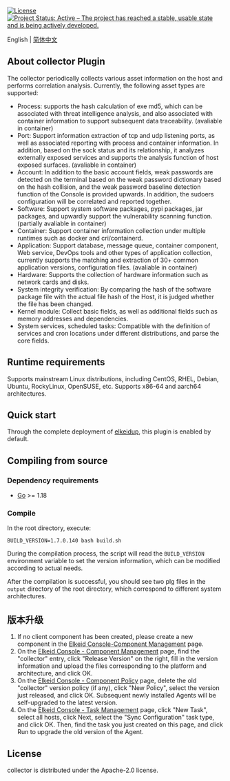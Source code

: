[![License](https://img.shields.io/badge/License-Apache%20v2-blue.svg)](https://github.com/bytedance/Elkeid/blob/main/agent/LICENSE)
[![Project Status: Active – The project has reached a stable, usable state and is being actively developed.](https://www.repostatus.org/badges/latest/active.svg)](https://www.repostatus.org/#active)

English | [简体中文](README-zh_CN.md)
## About collector Plugin
The collector periodically collects various asset information on the host and performs correlation analysis. Currently, the following asset types are supported:
* Process: supports the hash calculation of exe md5, which can be associated with threat intelligence analysis, and also associated with container information to support subsequent data traceability. (avaliable in container)
* Port: Support information extraction of tcp and udp listening ports, as well as associated reporting with process and container information. In addition, based on the sock status and its relationship, it analyzes externally exposed services and supports the analysis function of host exposed surfaces. (avaliable in container)
* Account: In addition to the basic account fields, weak passwords are detected on the terminal based on the weak password dictionary based on the hash collision, and the weak password baseline detection function of the Console is provided upwards. In addition, the sudoers configuration will be correlated and reported together.
* Software: Support system software packages, pypi packages, jar packages, and upwardly support the vulnerability scanning function. (partially avaliable in container)
* Container: Support container information collection under multiple runtimes such as docker and cri/containerd.
* Application: Support database, message queue, container component, Web service, DevOps tools and other types of application collection, currently supports the matching and extraction of 30+ common application versions, configuration files. (avaliable in container)
* Hardware: Supports the collection of hardware information such as network cards and disks.
* System integrity verification: By comparing the hash of the software package file with the actual file hash of the Host, it is judged whether the file has been changed.
* Kernel module: Collect basic fields, as well as additional fields such as memory addresses and dependencies.
* System services, scheduled tasks: Compatible with the definition of services and cron locations under different distributions, and parse the core fields.
## Runtime requirements
Supports mainstream Linux distributions, including CentOS, RHEL, Debian, Ubuntu, RockyLinux, OpenSUSE, etc. Supports x86-64 and aarch64 architectures.
## Quick start
Through the complete deployment of [elkeidup](../../elkeidup/README.md), this plugin is enabled by default.
## Compiling from source
### Dependency requirements
* [Go](https://go.dev/) >= 1.18
### Compile
In the root directory, execute:
```
BUILD_VERSION=1.7.0.140 bash build.sh
```
During the compilation process, the script will read the `BUILD_VERSION` environment variable to set the version information, which can be modified according to actual needs.

After the compilation is successful, you should see two plg files in the `output` directory of the root directory, which correspond to different system architectures.
## 版本升级
1. If no client component has been created, please create a new component in the [Elkeid Console-Component Management]() page.
2. On the [Elkeid Console - Component Management]() page, find the "collector" entry, click "Release Version" on the right, fill in the version information and upload the files corresponding to the platform and architecture, and click OK.
3. On the [Elkeid Console - Component Policy]() page, delete the old "collector" version policy (if any), click "New Policy", select the version just released, and click OK. Subsequent newly installed Agents will be self-upgraded to the latest version.
4. On the [Elkeid Console - Task Management]() page, click "New Task", select all hosts, click Next, select the "Sync Configuration" task type, and click OK. Then, find the task you just created on this page, and click Run to upgrade the old version of the Agent.
## License
collector is distributed under the Apache-2.0 license.
